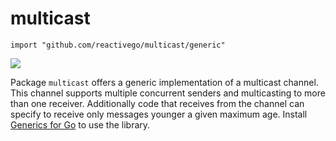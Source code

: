 # multicast

    import "github.com/reactivego/multicast/generic"

[![](https://godoc.org/github.com/reactivego/multicast/generic?status.png)](http://godoc.org/github.com/reactivego/multicast/generic)

Package `multicast` offers a generic implementation of a multicast channel. This channel supports multiple concurrent senders and multicasting to more than one receiver. Additionally code that receives from the channel can specify to receive only messages younger a given maximum age. Install [Generics for Go](https://github.com/reactivego/jig/) to use the library.

